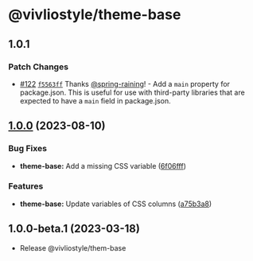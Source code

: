 # @vivliostyle/theme-base

## 1.0.1

### Patch Changes

- [#122](https://github.com/vivliostyle/themes/pull/122) [`f5563ff`](https://github.com/vivliostyle/themes/commit/f5563ff9930cc5184070e9fd2ccdb16c6dd19ae5) Thanks [@spring-raining](https://github.com/spring-raining)! - Add a `main` property for package.json.
  This is useful for use with third-party libraries that are expected to have a `main` field in package.json.

## [1.0.0](https://github.com/vivliostyle/themes/compare/@vivliostyle/theme-base@1.0.0-beta.1...@vivliostyle/theme-base@1.0.0) (2023-08-10)

### Bug Fixes

- **theme-base:** Add a missing CSS variable ([6f06fff](https://github.com/vivliostyle/themes/commit/6f06fffc1e590d471f2a6a3f81c226e3d3aca9aa))

### Features

- **theme-base:** Update variables of CSS columns ([a75b3a8](https://github.com/vivliostyle/themes/commit/a75b3a8fda8a4bee073163926e0e1d35e23ffc0f))

## 1.0.0-beta.1 (2023-03-18)

- Release @vivliostyle/them-base
